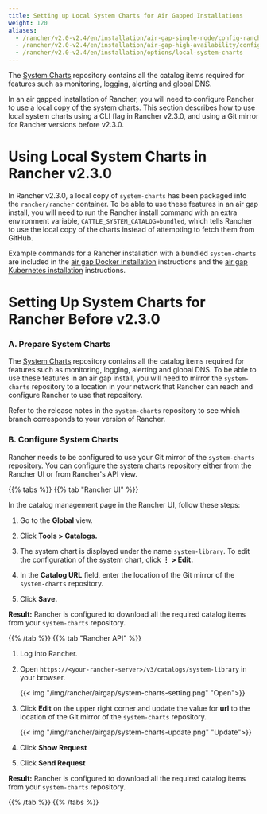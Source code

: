 ```yaml
---
title: Setting up Local System Charts for Air Gapped Installations
weight: 120
aliases:
  - /rancher/v2.0-v2.4/en/installation/air-gap-single-node/config-rancher-system-charts/_index.md
  - /rancher/v2.0-v2.4/en/installation/air-gap-high-availability/config-rancher-system-charts/_index.md
  - /rancher/v2.0-v2.4/en/installation/options/local-system-charts
---
```


The [System Charts](https://github.com/rancher/system-charts) repository contains all the catalog items required for features such as monitoring, logging, alerting and global DNS.

In an air gapped installation of Rancher, you will need to configure Rancher to use a local copy of the system charts. This section describes how to use local system charts using a CLI flag in Rancher v2.3.0, and using a Git mirror for Rancher versions before v2.3.0.

# Using Local System Charts in Rancher v2.3.0

In Rancher v2.3.0, a local copy of `system-charts` has been packaged into the `rancher/rancher` container. To be able to use these features in an air gap install, you will need to run the Rancher install command with an extra environment variable, `CATTLE_SYSTEM_CATALOG=bundled`, which tells Rancher to use the local copy of the charts instead of attempting to fetch them from GitHub.

Example commands for a Rancher installation with a bundled `system-charts` are included in the [air gap Docker installation]({{<baseurl>}}/rancher/v2.0-v2.4/en/installation/air-gap-single-node/install-rancher) instructions and the [air gap Kubernetes installation]({{<baseurl>}}/rancher/v2.0-v2.4/en/installation/air-gap-high-availability/install-rancher/) instructions.

# Setting Up System Charts for Rancher Before v2.3.0

### A. Prepare System Charts

The [System Charts](https://github.com/rancher/system-charts) repository contains all the catalog items required for features such as monitoring, logging, alerting and global DNS. To be able to use these features in an air gap install, you will need to mirror the `system-charts` repository to a location in your network that Rancher can reach and configure Rancher to use that repository.

Refer to the release notes in the `system-charts` repository to see which branch corresponds to your version of Rancher.

### B. Configure System Charts

Rancher needs to be configured to use your Git mirror of the `system-charts` repository. You can configure the system charts repository either from the Rancher UI or from Rancher's API view.

{{% tabs %}}
{{% tab "Rancher UI" %}}

In the catalog management page in the Rancher UI, follow these steps:

1. Go to the **Global** view.

1. Click **Tools > Catalogs.**

1. The system chart is displayed under the name `system-library`. To edit the configuration of the system chart, click **&#8942; > Edit.**

1. In the **Catalog URL** field, enter the location of the Git mirror of the `system-charts` repository.

1. Click **Save.**

**Result:** Rancher is configured to download all the required catalog items from your `system-charts` repository.

{{% /tab %}}
{{% tab "Rancher API" %}}

1. Log into Rancher.

1. Open `https://<your-rancher-server>/v3/catalogs/system-library` in your browser.

   {{< img "/img/rancher/airgap/system-charts-setting.png" "Open">}}

1. Click **Edit** on the upper right corner and update the value for **url** to the location of the Git mirror of the `system-charts` repository.

   {{< img "/img/rancher/airgap/system-charts-update.png" "Update">}}

1. Click **Show Request**

1. Click **Send Request**

**Result:** Rancher is configured to download all the required catalog items from your `system-charts` repository.

{{% /tab %}}
{{% /tabs %}}
